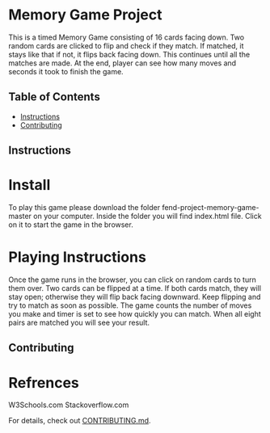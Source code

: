 # Memory Game Project

This is a timed Memory Game consisting of 16 cards facing down.  Two random cards are clicked to flip and check if they match.  If matched, it stays like that if not, it flips back facing down.  This continues until all the matches are made. At the end, player can see how many moves and seconds it took to finish the game.

## Table of Contents

* [Instructions](#instructions)
* [Contributing](#contributing)

## Instructions

# Install 
To play this game please download the folder fend-project-memory-game-master on your computer.  Inside the folder you will find index.html file.  Click on it to start the game in the browser.  
# Playing Instructions
Once the game runs in the browser, you can click on random cards to turn them over.  Two cards can be flipped at a time.  If both cards match, they will stay open; otherwise they will flip back facing downward.  Keep flipping and try to match as soon as possible.  The game counts the number of moves you make and timer is set to see how quickly you can match.  When all eight pairs are matched you will see your result.


## Contributing

# Refrences 
W3Schools.com
Stackoverflow.com

For details, check out [CONTRIBUTING.md](CONTRIBUTING.md).

